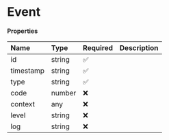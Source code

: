 # Event

**Properties**

| Name      | Type   | Required | Description |
| :-------- | :----- | :------- | :---------- |
| id        | string | ✅       |             |
| timestamp | string | ✅       |             |
| type      | string | ✅       |             |
| code      | number | ❌       |             |
| context   | any    | ❌       |             |
| level     | string | ❌       |             |
| log       | string | ❌       |             |
